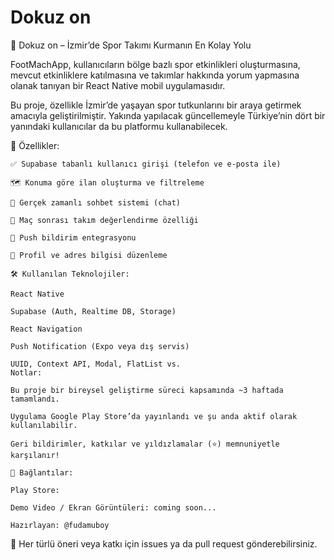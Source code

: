 ﻿# Dokuz on
📱 Dokuz on – İzmir’de Spor Takımı Kurmanın En Kolay Yolu

FootMachApp, kullanıcıların bölge bazlı spor etkinlikleri oluşturmasına, mevcut etkinliklere katılmasına ve takımlar hakkında yorum yapmasına olanak tanıyan bir React Native mobil uygulamasıdır.

Bu proje, özellikle İzmir’de yaşayan spor tutkunlarını bir araya getirmek amacıyla geliştirilmiştir. Yakında yapılacak güncellemeyle Türkiye’nin dört bir yanındaki kullanıcılar da bu platformu kullanabilecek.

🚀 Özellikler:

    ✅ Supabase tabanlı kullanıcı girişi (telefon ve e-posta ile)

    🗺️ Konuma göre ilan oluşturma ve filtreleme

    💬 Gerçek zamanlı sohbet sistemi (chat)

    📝 Maç sonrası takım değerlendirme özelliği

    🔔 Push bildirim entegrasyonu

    👤 Profil ve adres bilgisi düzenleme
    
    🛠️ Kullanılan Teknolojiler:

    React Native

    Supabase (Auth, Realtime DB, Storage)

    React Navigation

    Push Notification (Expo veya dış servis)

    UUID, Context API, Modal, FlatList vs.
    Notlar:

    Bu proje bir bireysel geliştirme süreci kapsamında ~3 haftada tamamlandı.

    Uygulama Google Play Store’da yayınlandı ve şu anda aktif olarak kullanılabilir.

    Geri bildirimler, katkılar ve yıldızlamalar (⭐) memnuniyetle karşılanır!
    
    🔗 Bağlantılar:

    Play Store: 

    Demo Video / Ekran Görüntüleri: coming soon...
    
    Hazırlayan: @fudamuboy
💬 Her türlü öneri veya katkı için issues ya da pull request gönderebilirsiniz.


